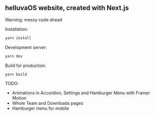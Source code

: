 ## helluvaOS website, created with Next.js

Warning: messy code ahead

Installation:

```bash
yarn install
```

Development server:

```bash
yarn dev
```

Build for production:

```bash
yarn build
```

TODO:

* Animations in Accordion, Settings and Hamburger Menu with Framer Motion
* Whole Team and Downloads pages
* Hamburger menu for mobile